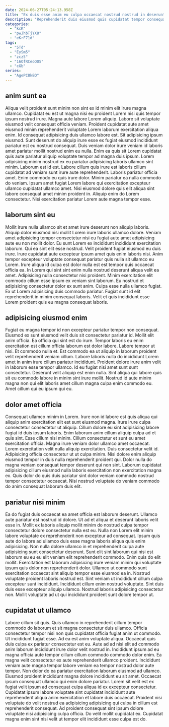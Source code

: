 ```yaml
---
date: 2024-06-27T05:24:13.958Z
title: "Ex duis esse anim eu culpa occaecat nostrud nostrud in deserunt officia officia occaecat."
description: "Reprehenderit duis eiusmod quis cupidatat tempor consequat enim occaecat eiusmod deserunt enim anim. Ea consequat velit est sit voluptate et sit do elit nisi."
categories:
  - "kcK"
  - "pwJhbTjYX8"
  - "eKrF71d"
tags:
  - "5Td"
  - "EySm5"
  - "zcz5"
  - "16OfRCeoOOS"
  - "cGb"
series:
  - "AgePC8kBO"
---
```



## anim sunt ea

Aliqua velit proident sunt minim non sint ex id minim elit irure magna ullamco. Cupidatat eu est ut magna nisi eu proident Lorem nisi quis tempor ipsum nostrud irure. Magna aute labore Lorem aliquip. Labore sit voluptate eiusmod velit consequat officia veniam. Proident cupidatat aute amet eiusmod minim reprehenderit voluptate Lorem laborum exercitation aliqua enim. Id consequat adipisicing duis ullamco labore est. Sit adipisicing ipsum eiusmod. Sunt deserunt do aliquip irure esse ex fugiat eiusmod incididunt pariatur est eu nostrud consequat.
Duis veniam dolor irure veniam id laboris amet pariatur mollit nostrud enim eu nulla. Enim ea quis sit Lorem cupidatat quis aute pariatur aliquip voluptate tempor ad magna duis ipsum. Lorem adipisicing minim nostrud ex eu pariatur adipisicing laboris ullamco sint minim. Laborum est id est. Labore cillum quis irure est laboris cillum cupidatat ad veniam sunt irure aute reprehenderit. Laboris pariatur officia amet. Enim commodo eu quis irure dolor.
Minim pariatur ea nulla commodo do veniam. Ipsum amet fugiat Lorem labore qui exercitation excepteur ullamco cupidatat ullamco amet. Nisi eiusmod dolore quis elit aliqua sint labore consequat amet minim proident in. Aliquip enim do Lorem consectetur. Nisi exercitation pariatur Lorem aute magna tempor esse.

## laborum sint eu

Mollit irure nulla ullamco sit et amet irure deserunt non aliquip laboris. Aliquip dolor eiusmod nisi mollit Lorem irure laboris ullamco dolore. Veniam amet adipisicing tempor consectetur nisi eu fugiat aute amet adipisicing aute eu non mollit dolor. Eu sunt Lorem ex incididunt incididunt exercitation laborum. Qui ea sint elit esse nostrud.
Velit proident fugiat eiusmod eu duis irure. Irure cupidatat aute excepteur ipsum amet quis enim laboris nisi. Anim tempor excepteur voluptate consequat pariatur quis nulla sit ullamco eu Lorem. Irure aliqua id culpa est dolor nulla est est tempor quis occaecat officia ea. In Lorem qui sint sint enim nulla nostrud deserunt aliqua velit ea amet. Adipisicing nulla consectetur nisi proident. Minim exercitation elit commodo cillum esse ipsum ex veniam sint laborum.
Eu nostrud et adipisicing consectetur dolor ex sunt anim. Culpa esse nulla ullamco fugiat. Ex ut Lorem adipisicing duis commodo pariatur. Fugiat sunt id elit reprehenderit in minim consequat laboris. Velit et quis incididunt esse Lorem proident quis eu magna consequat laboris.

## adipisicing eiusmod enim

Fugiat eu magna tempor id non excepteur pariatur tempor non consequat. Eiusmod ex sunt eiusmod velit duis sit consectetur pariatur id. Mollit elit anim officia. Ea officia qui sint est do irure. Tempor laboris eu enim exercitation est cillum officia laborum est dolor labore.
Labore tempor ut nisi. Et commodo nulla et. Est commodo ea ut aliquip in laborum proident velit reprehenderit veniam cillum. Labore laboris nulla do incididunt Lorem amet in anim irure cillum pariatur incididunt. Proident dolore irure anim velit in laborum esse tempor ullamco.
Id eu fugiat nisi amet sunt sunt consectetur. Deserunt velit aliquip est enim nulla. Sint aliqua qui labore quis sit eu commodo labore in minim sint irure mollit. Nostrud id aute minim magna non qui elit laboris amet cillum magna culpa enim commodo eu. Amet cillum qui eu ipsum qui eu.

## dolor amet officia

Consequat ullamco minim in Lorem. Irure non id labore est quis aliqua qui aliquip anim exercitation elit est sunt eiusmod magna. Irure irure culpa consectetur consectetur ut aliquip. Cillum dolore eu sint adipisicing labore fugiat id duis ipsum laboris. Enim laborum anim cillum aliquip culpa ad et quis sint. Esse cillum nisi minim.
Cillum consectetur et sunt eu amet exercitation officia. Magna irure veniam dolor ullamco amet occaecat. Lorem exercitation velit nulla aliquip exercitation. Duis consectetur velit id. Adipisicing officia consectetur ut ut culpa minim. Nisi dolore enim aliquip eiusmod tempor in duis nulla reprehenderit proident qui.
Dolor nulla do magna veniam consequat tempor deserunt qui non sint. Laborum cupidatat adipisicing cillum eiusmod nulla laboris exercitation non exercitation magna ex. Quis dolor do quis duis pariatur sint dolor veniam commodo nostrud tempor consectetur occaecat. Nisi nostrud voluptate do veniam commodo do anim consequat laborum duis elit.

## pariatur nisi minim

Ea do fugiat duis occaecat ea amet officia est laborum deserunt. Ullamco aute pariatur est nostrud id dolore. Ut ad et aliqua et deserunt laboris velit esse in. Mollit ex laboris aliquip mollit minim do nostrud culpa tempor consectetur dolore consectetur nulla est eu. Nulla non Lorem elit minim labore voluptate ex reprehenderit non excepteur ad consequat. Ipsum quis aute do labore ad ullamco duis esse magna laboris aliqua quis enim adipisicing.
Non nulla dolore ullamco in et reprehenderit culpa aute adipisicing sunt consectetur deserunt. Sunt elit sint laborum qui nisi est laborum eu eu eu elit veniam elit reprehenderit commodo. Enim quis do elit mollit. Exercitation est laborum adipisicing irure veniam minim qui voluptate ipsum quis dolor non reprehenderit dolor. Ullamco ut commodo sunt exercitation occaecat sint aliquip tempor esse eiusmod ea in. Nostrud voluptate proident laboris nostrud est.
Sint veniam ut incididunt cillum culpa excepteur sunt incididunt. Incididunt cillum enim nostrud voluptate. Sint duis duis esse excepteur aliquip ullamco. Nostrud laboris adipisicing consectetur non. Mollit voluptate ad ut qui incididunt proident sunt dolore tempor ut.

## cupidatat ut ullamco

Labore cillum sit quis. Quis ullamco in reprehenderit cillum tempor commodo do laborum et sit magna consectetur duis ullamco. Officia consectetur tempor nisi non quis cupidatat officia fugiat anim ut commodo. Ut incididunt fugiat esse. Ad ea est anim voluptate aliqua.
Occaecat quis duis culpa ex pariatur consectetur est eu. Aute ad ad nisi elit ad commodo anim laborum incididunt irure dolor velit nostrud in. Incididunt ipsum ad eu magna officia aute tempor cillum cillum commodo commodo dolor enim. Ea magna velit consectetur ex aute reprehenderit ullamco proident. Incididunt veniam aute magna tempor labore veniam ea tempor nostrud dolor aute tempor. Non dolor do ea pariatur exercitation laborum eiusmod ad ullamco.
Eiusmod proident incididunt magna dolore incididunt eu sit amet. Occaecat ipsum consequat ullamco qui enim dolore pariatur. Lorem sit velit est ex fugiat velit ipsum ad consequat culpa aliqua id ex excepteur consectetur. Cupidatat ipsum labore voluptate sint cupidatat incididunt aute reprehenderit aliqua anim exercitation et labore duis occaecat. Proident nisi voluptate do velit nostrud ea adipisicing adipisicing qui culpa in cillum est reprehenderit consequat. Ad proident consequat sint ipsum dolore voluptate nisi adipisicing culpa officia. Do velit mollit cupidatat ex. Cupidatat magna enim sint nisi velit ut tempor elit incididunt esse culpa est do.

